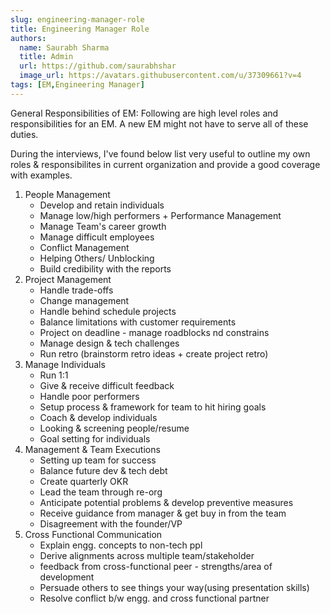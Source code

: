 ```yaml
---
slug: engineering-manager-role
title: Engineering Manager Role
authors:
  name: Saurabh Sharma
  title: Admin
  url: https://github.com/saurabhshar
  image_url: https://avatars.githubusercontent.com/u/37309661?v=4
tags: [EM,Engineering Manager]
---
```


General Responsibilities of EM: Following are high level roles and responsibilities for an EM. A new EM might not have to serve all of these duties. 

During the interviews, I've found below list very useful to outline my own roles & responsibilites in current organization and provide a good coverage with examples. 

1. People Management
     - Develop and retain individuals
     - Manage low/high performers + Performance Management
     - Manage Team's career growth
     - Manage difficult employees
     - Conflict Management
     - Helping Others/ Unblocking
     - Build credibility with the reports
2. Project Management
     - Handle trade-offs
     - Change management
     - Handle behind schedule projects
     - Balance limitations with customer requirements
     - Project on deadline - manage roadblocks nd constrains
     - Manage design & tech challenges
     - Run retro (brainstorm retro ideas + create project retro)
3. Manage Individuals
     - Run 1:1
     - Give & receive difficult feedback
     - Handle poor performers
     - Setup process & framework for team to hit hiring goals
     - Coach & develop individuals
     - Looking & screening people/resume
     - Goal setting for individuals
4. Management & Team Executions
     - Setting up team for success
     - Balance future dev & tech debt
     - Create quarterly OKR
     - Lead the team through re-org
     - Anticipate potential problems & develop preventive measures
     - Receive guidance from manager & get buy in from the team
     - Disagreement with the founder/VP
5. Cross Functional Communication
     - Explain engg. concepts to non-tech ppl
     - Derive alignments across multiple team/stakeholder
     - feedback from cross-functional peer - strengths/area of development
     - Persuade others to see things your way(using presentation skills)
     - Resolve conflict b/w engg. and cross functional partner
